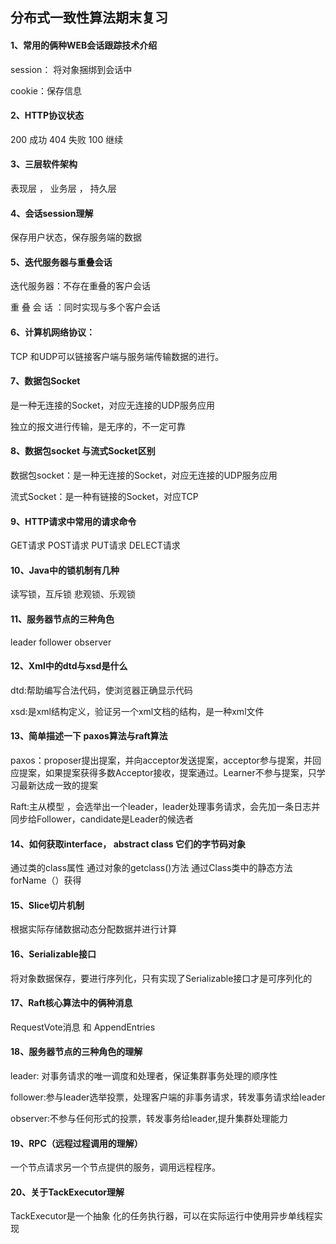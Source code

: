 ## 分布式一致性算法期末复习

#### 1、常用的俩种WEB会话跟踪技术介绍

session：  将对象捆绑到会话中

cookie：保存信息

#### 2、HTTP协议状态

200 成功  404 失败  100 继续

#### 3、三层软件架构

表现层 ， 业务层 ， 持久层

#### 4、会话session理解

保存用户状态，保存服务端的数据

#### 5、迭代服务器与重叠会话

迭代服务器：不存在重叠的客户会话

重 叠 会 话 ：同时实现与多个客户会话

#### 6、计算机网络协议： 

TCP 和UDP可以链接客户端与服务端传输数据的进行。

#### 7、数据包Socket

是一种无连接的Socket，对应无连接的UDP服务应用

独立的报文进行传输，是无序的，不一定可靠

#### 8、数据包socket 与流式Socket区别

数据包socket：是一种无连接的Socket，对应无连接的UDP服务应用

流式Socket：是一种有链接的Socket，对应TCP

#### 9、HTTP请求中常用的请求命令

GET请求   POST请求   PUT请求  DELECT请求

#### 10、Java中的锁机制有几种

读写锁，互斥锁        悲观锁、乐观锁

#### 11、服务器节点的三种角色

leader   follower  observer

#### 12、Xml中的dtd与xsd是什么

dtd:帮助编写合法代码，使浏览器正确显示代码

xsd:是xml结构定义，验证另一个xml文档的结构，是一种xml文件

#### 13、简单描述一下 paxos算法与raft算法

paxos：proposer提出提案，并向acceptor发送提案，acceptor参与提案，并回应提案，如果提案获得多数Acceptor接收，提案通过。Learner不参与提案，只学习最新达成一致的提案

Raft:主从模型 ，会选举出一个leader，leader处理事务请求，会先加一条日志并同步给Follower，candidate是Leader的候选者

#### 14、如何获取interface， abstract class 它们的字节码对象

 通过类的class属性  通过对象的getclass()方法   通过Class类中的静态方法forName（）获得

#### 15、Slice切片机制

根据实际存储数据动态分配数据并进行计算

#### 16、Serializable接口

将对象数据保存，要进行序列化，只有实现了Serializable接口才是可序列化的

#### 17、Raft核心算法中的俩种消息

RequestVote消息  和 AppendEntries

#### 18、服务器节点的三种角色的理解

leader: 对事务请求的唯一调度和处理者，保证集群事务处理的顺序性

follower:参与leader选举投票，处理客户端的非事务请求，转发事务请求给leader

observer:不参与任何形式的投票，转发事务给leader,提升集群处理能力

#### 19、RPC（远程过程调用的理解）

一个节点请求另一个节点提供的服务，调用远程程序。

#### 20、关于TackExecutor理解

TackExecutor是一个抽象 化的任务执行器，可以在实际运行中使用异步单线程实现 